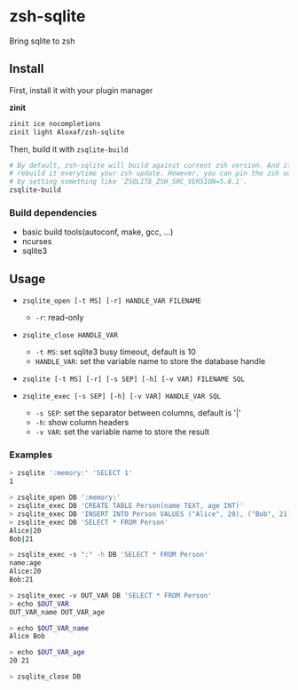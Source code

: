 # zsh-sqlite

Bring sqlite to zsh

## Install

First, install it with your plugin manager

**zinit**

```zsh
zinit ice nocompletions
zinit light Aloxaf/zsh-sqlite
```

Then, build it with `zsqlite-build`

```zsh
# By default, zsh-sqlite will build against current zsh version. And it will ask you to
# rebuild it everytime your zsh update. However, you can pin the zsh version it use
# by setting something like `ZSQLITE_ZSH_SRC_VERSION=5.8.1`.
zsqlite-build
```

### Build dependencies

- basic build tools(autoconf, make, gcc, ...)
- ncurses
- sqlite3

## Usage

- `zsqlite_open [-t MS] [-r] HANDLE_VAR FILENAME`
    - `-r`: read-only
- `zsqlite_close HANDLE_VAR`
    - `-t MS`: set sqlite3 busy timeout, default is 10
    - `HANDLE_VAR`: set the variable name to store the database handle


- `zsqlite [-t MS] [-r] [-s SEP] [-h] [-v VAR] FILENAME SQL`
- `zsqlite_exec [-s SEP] [-h] [-v VAR] HANDLE_VAR SQL`
  - `-s SEP`: set the separator between columns, default is '|'
  - `-h`: show column headers
  - `-v VAR`: set the variable name to store the result


### Examples

```zsh
> zsqlite ':memory:' 'SELECT 1'
1

> zsqlite_open DB ':memory:'
> zsqlite_exec DB 'CREATE TABLE Person(name TEXT, age INT)'
> zsqlite_exec DB 'INSERT INTO Person VALUES ("Alice", 20), ("Bob", 21)'
> zsqlite_exec DB 'SELECT * FROM Person'
Alice|20
Bob|21

> zsqlite_exec -s ":" -h DB 'SELECT * FROM Person'
name:age
Alice:20
Bob:21

> zsqlite_exec -v OUT_VAR DB 'SELECT * FROM Person'
> echo $OUT_VAR
OUT_VAR_name OUT_VAR_age

> echo $OUT_VAR_name
Alice Bob

> echo $OUT_VAR_age
20 21

> zsqlite_close DB
```

